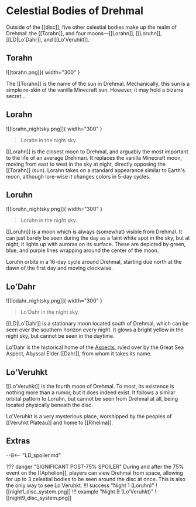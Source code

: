 # Celestial Bodies of Drehmal

Outside of the [[disc]], five other celestial bodies make up the realm of Drehmal: the [[Torahn]], and four moons—[[Lorahn]], [[Loruhn]], [[LD|Lo'Dahr]], and [[Lo'Veruhkt]].

## Torahn

![[torahn.png]]{ width="300" }

The [[Torahn]] is the name of the sun in Drehmal. Mechanically, this sun is a simple re-skin of the vanilla Minecraft sun. However, it may hold a bizarre secret...

## Lorahn

![[lorahn_nightsky.png]]{ width="300" }
> Lorahn in the night sky.

[[Lorahn]] is the closest moon to Drehmal, and arguably the most important to the life of an average Drehmari. It replaces the vanilla Minecraft moon, moving from east to west in the sky at night, directly opposing the [[Torahn]] (sun). Lorahn takes on a standard appearance similar to Earth's moon, although lore-wise it changes colors in 5-day cycles.

## Loruhn

![[loruhn_nightsky.png]]{ width="300" }
> Loruhn in the night sky.

[[Loruhn]] is a moon which is always (somewhat) visible from Drehmal. It can just barely be seen during the day as a faint white spot in the sky, but at night, it lights up with auroras on its surface. These are depicted by green, blue, and purple lines wrapping around the center of the moon.

Loruhn orbits in a 16-day cycle around Drehmal, starting due north at the dawn of the first day and moving clockwise.

## Lo'Dahr

![[lodahr_nightsky.png]]{ width="300" }
> Lo'Dahr in the night sky.

[[LD|Lo'Dahr]] is a stationary moon located south of Drehmal, which can be seen over the southern horizon every night. It glows a bright yellow in the night sky, but cannot be seen in the daytime.

Lo'Dahr is the historical home of the [Aspects](/Lore/Higher_Beings/Aspects/), ruled over by the Great Sea Aspect, Abyssal Elder [[Dahr]], from whom it takes its name.

## Lo'Veruhkt

[[Lo'Veruhkt]] is the fourth moon of Drehmal. To most, its existence is nothing more than a rumor, but it does indeed exist. It follows a similar orbital pattern to Loruhn, but cannot be seen from Drehmal at all, being located physically beneath the disc. 

Lo'Veruhkt is a very mysterious place, worshipped by the peoples of [[Veruhkt Plateau]] and home to [[Rihelma]].

## Extras

--8<-- "LD_spoiler.md"

??? danger "SIGNIFICANT POST-75% SPOILER"
    During and after the 75% event on the [[Aphelion]], players can view Drehmal from space, allowing for up to 3 celestial bodies to be seen around the disc at once. This is also the only way to see Lo'Veruhkt.
    !!! success "Night 1 (Loruhn)"
        ![[night1_disc_system.png]]
    !!! example "Night 9 (Lo'Veruhkt)"
        ![[night9_disc_system.png]] 
